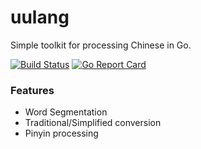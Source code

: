 # uulang
Simple toolkit for processing Chinese in Go.

[![Build Status](https://travis-ci.org/pipizhang/uulang.svg?branch=master)](https://travis-ci.org/pipizhang/uulang) [![Go Report Card](https://goreportcard.com/badge/github.com/pipizhang/uulang)](https://goreportcard.com/report/github.com/pipizhang/uulang)

### Features
* Word Segmentation
* Traditional/Simplified conversion
* Pinyin processing

